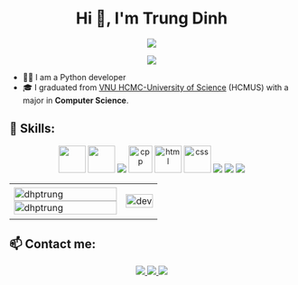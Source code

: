 <h1 align="center">Hi 👋, I'm Trung Dinh</h1>
<p align="center"><img src="https://img.icons8.com/color/48/000000/vietnam-circular.png"/></p>
<!-- <h3 align="center">DHPT TK14 NBK</h3> -->
<p align="center"> <img src="https://komarev.com/ghpvc/?username=dhptrung"/> </p>

- 🧑‍💼 I am a Python developer
- 🎓 I graduated from [VNU HCMC-University of Science](https://www.hcmus.edu.vn/) (HCMUS) with a major in **Computer Science**.

## 📌 Skills:
<p align="center">
  <img src="https://colab.research.google.com/img/colab_favicon_256px.png" width="48" height="48"/>
  <img src="https://upload.wikimedia.org/wikipedia/commons/thumb/3/38/Jupyter_logo.svg/1767px-Jupyter_logo.svg.png" width="48" height="48"/>
  <img src="https://img.icons8.com/color/48/000000/python--v1.png"/>
  <img src="https://upload.wikimedia.org/wikipedia/commons/thumb/1/18/ISO_C%2B%2B_Logo.svg/306px-ISO_C%2B%2B_Logo.svg.png" alt="cpp" width="42" height="48"/> 
  <img src="https://cdn-icons-png.flaticon.com/512/732/732212.png" alt="html" width="48" height="48"/> 
  <img src="https://cdn-icons-png.flaticon.com/512/732/732190.png" alt="css" width="48" height="48"/> 
  <img src="https://img.icons8.com/color/48/000000/visual-studio-code-2019.png"/>
  <img src="https://img.icons8.com/dusk/48/000000/anaconda.png"/>
  <img src="https://img.icons8.com/color/48/000000/tableau-software.png"/>
</p>

<table style="width:100%;">
  <tr>
    <td>
      <img src="https://github-readme-stats.vercel.app/api/top-langs/?username=dhptrung&bg_color=FFFFFF00&text_color=179fa3&layout=compact&hide=CSS&langs_count=10&custom_title=Top%20coding%20languages%20used%20" alt="dhptrung" width="100%"/>
      <img src="https://github-readme-stats.vercel.app/api?username=dhptrung&bg_color=FFFFFF00&text_color=179fa3&show_icons=true&count_private=false&include_all_commits=true&custom_title=Activities%20on%20Github%20" alt="dhptrung" width="100%"/>
    </td>
    <td>
      <p align="center"> 
        <img src="https://cdn.dribbble.com/users/1059583/screenshots/4171367/coding-freak.gif" alt="dev" width="100%"/>
      </p>
    </td>
  </tr>
</table>

## 📫 Contact me:
<p align="center">
  <a href="https://www.facebook.com/dhptrung" alt="Facebook">
    <img src="https://img.icons8.com/external-justicon-lineal-color-justicon/48/000000/external-facebook-social-media-justicon-lineal-color-justicon.png" target="_blank" />
  </a> 
  <a href="https://github.com/dhptrung" alt="Github">
    <img src="https://img.icons8.com/fluent/48/000000/github.png"/>
  </a> 
  <a href="mailto:phuctrung22032000@gmail.com" alt="Email">
    <img src="https://img.icons8.com/stickers/48/000000/gmail.png"/>
  </a>
</p>
